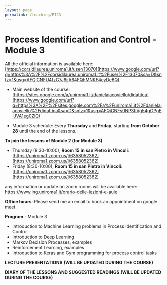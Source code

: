 ```yaml
---
layout: page
permalink: /teaching/PIC3
---
```


# Process Identification and Control - Module 3

   All the official information is available here: [https://corsidilaurea.uniroma1.it/user/13070](https://www.google.com/url?q=https%3A%2F%2Fcorsidilaurea.uniroma1.it%2Fuser%2F13070&sa=D&sntz=1&usg=AFQjCNFU4fzG7J6jjA64FQhMNKF4cyDe6Q)
    
-   Main website of the course: [https://sites.google.com/a/uniroma1.it/danielaiacoviello/didattica](https://www.google.com/url?q=https%3A%2F%2Fsites.google.com%2Fa%2Funiroma1.it%2Fdanielaiacoviello%2Fdidattica&sa=D&sntz=1&usg=AFQjCNFs0NP3fiVg54gOPgEIJVA1eg0ZlQ)
    
-   Module 3 schedule: Every **Thursday** and **Friday**, starting **from** **October 28** until the end of the lessons. 

**To join the lessons of Module 2 (for Module 3)**

- Thursday (8:30-10:00), **Room 15** **in san Pietro in Vincoli**: [https://uniroma1.zoom.us/j/6358052362](https://uniroma1.zoom.us/j/6358052362)
- Friday (8:30-10:00), **Room 15** **in san Pietro in Vincoli**: [https://uniroma1.zoom.us/j/6358052362](https://uniroma1.zoom.us/j/6358052362)

any information or update on zoom rooms will be available here: https://www.ing.uniroma1.it/orario-delle-lezioni-e-aule

**Office hours**: Please send me an email to book an appointment on google meet.

**Program** - Module 3
- Introduction to Machine Learning problems in Process Identification and Control
- Introduction to Deep Learning
- Markov Decision Processes, examples
- Reinforcement Learning, examples
- Introduction to Keras and Gym programming for process control tasks

**LECTURE PRESENTATIONS** **(WILL BE UPDATED DURING THE COURSE)**

**DIARY OF THE LESSONS AND SUGGESTED READINGS** **(WILL BE UPDATED DURING THE COURSE)**


